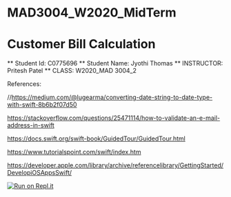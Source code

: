 # MAD3004_W2020_MidTerm

# Customer Bill Calculation

** Student Id: C0775696
** Student Name: Jyothi Thomas
** INSTRUCTOR: Pritesh Patel
** CLASS: W2020_MAD 3004_2


References:

//https://medium.com/@lugearma/converting-date-string-to-date-type-with-swift-8b6b2f07d50

https://stackoverflow.com/questions/25471114/how-to-validate-an-e-mail-address-in-swift

https://docs.swift.org/swift-book/GuidedTour/GuidedTour.html

https://www.tutorialspoint.com/swift/index.htm

https://developer.apple.com/library/archive/referencelibrary/GettingStarted/DevelopiOSAppsSwift/


[![Run on Repl.it](https://repl.it/badge/github/jyothithomas/MAD3004_W2020_MidTerm)](https://repl.it/github/jyothithomas/MAD3004_W2020_MidTerm)





